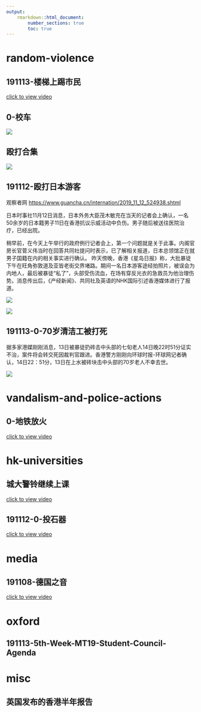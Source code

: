 ```yaml
---
output:
    rmarkdown::html_document:
        number_sections: true
        toc: true
---
```


# random-violence

## 191113-楼梯上踢市民

[click to view video](../random-violence/191113-楼梯上踢市民/191113-楼梯上踢市民0.mp4)

## 0-校车

![](../random-violence/0-校车/0-校车1.jpeg)

## 殴打合集

![](../random-violence/殴打合集/殴打合集1.jpeg)

## 191112-殴打日本游客

观察者网
https://www.guancha.cn/internation/2019_11_12_524938.shtml

日本时事社11月12日消息，日本外务大臣茂木敏充在当天的记者会上确认，一名50余岁的日本籍男子11日在香港抗议示威活动中负伤。男子随后被送往医院治疗，已经出院。

稍早前，在今天上午举行的政府例行记者会上，第一个问题就是关于此事。内阁官房长官菅义伟当时在回答共同社提问时表示，已了解相关报道，日本总领馆正在就男子国籍在内的相关事实进行确认。
昨天傍晚，香港《星岛日报》称，大批暴徒下午在旺角弥敦道及亚皆老街交界堵路。期间一名日本游客途经拍照片，被误会为内地人，最后被暴徒“私了”，头部受伤流血，在场有穿反光衣的急救员为他治理伤势。消息传出后，《产经新闻》、共同社及英语的NHK国际引述香港媒体进行了报道。

![](../random-violence/191112-殴打日本游客/191112-殴打日本游客0.jpg)

![](../random-violence/191112-殴打日本游客/191112-殴打日本游客2.jpg)

## 191113-0-70岁清洁工被打死

据多家港媒刚刚消息，13日被暴徒扔砖击中头部的七旬老人14日晚22时51分证实不治，案件将会转交死因裁判官跟进。香港警方刚刚向环球时报-环球网记者确认，14日22：51分，13日在上水被砖块击中头部的70岁老人不幸去世。

![](../random-violence/191113-0-70岁清洁工被打死/191113-0-70岁清洁工被打死0.jpg)

# vandalism-and-police-actions

## 0-地铁放火

[click to view video](../vandalism-and-police-actions/0-地铁放火/0-地铁放火1.mp4)

# hk-universities

## 城大警铃继续上课

[click to view video](../hk-universities/城大警铃继续上课/城大警铃继续上课0.mp4)

## 191112-0-投石器

[click to view video](../hk-universities/191112-0-投石器/191112-0-投石器1.mp4)

# media

## 191108-德国之音

[click to view video](../media/191108-德国之音/191108-德国之音1.mp4)

# oxford

## 191113-5th-Week-MT19-Student-Council-Agenda

# misc

## 英国发布的香港半年报告


